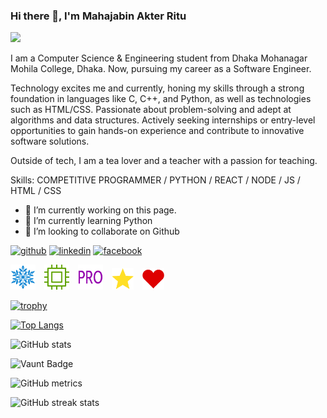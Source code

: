 ### Hi there 👋, I'm Mahajabin Akter Ritu
![](https://avatars.githubusercontent.com/u/159685172?v=4)

I am a Computer Science & Engineering student from Dhaka Mohanagar Mohila College, Dhaka. Now, pursuing my career as a Software Engineer.

Technology excites me and currently, honing my skills through a strong foundation in languages like C, C++, and Python, as well as technologies such as HTML/CSS. Passionate about problem-solving and adept at algorithms and data structures. Actively seeking internships or entry-level opportunities to gain hands-on experience and contribute to innovative software solutions.

Outside of tech, I am a tea lover and a teacher with a passion for teaching.

Skills: COMPETITIVE PROGRAMMER / PYTHON /  REACT / NODE / JS / HTML / CSS

- 🔭 I’m currently working on this page. 
- 🌱 I’m currently learning Python 
- 👯 I’m looking to collaborate on Github 


[<img src='https://cdn.jsdelivr.net/npm/simple-icons@3.0.1/icons/github.svg' alt='github' height='40'>](https://github.com/https://github.com/Mahajabin217)  [<img src='https://cdn.jsdelivr.net/npm/simple-icons@3.0.1/icons/linkedin.svg' alt='linkedin' height='40'>](https://www.linkedin.com/in/https://www.linkedin.com/in/mahajabin-akter-ritu-0366432b3//)  [<img src='https://cdn.jsdelivr.net/npm/simple-icons@3.0.1/icons/facebook.svg' alt='facebook' height='40'>](https://www.facebook.com/https://www.facebook.com/profile.php?id=100075475152520)  

<a href='https://archiveprogram.github.com/'><img src='https://raw.githubusercontent.com/acervenky/animated-github-badges/master/assets/acbadge.gif' width='40' height='40'></a> <a href='https://docs.github.com/en/developers'><img src='https://raw.githubusercontent.com/acervenky/animated-github-badges/master/assets/devbadge.gif' width='40' height='40'></a> <a href='https://github.com/pricing'><img src='https://raw.githubusercontent.com/acervenky/animated-github-badges/master/assets/pro.gif' width='40' height='40'></a> <a href='https://stars.github.com/'><img src='https://raw.githubusercontent.com/acervenky/animated-github-badges/master/assets/starbadge.gif' width='35' height='35'></a> <a href='https://docs.github.com/en/github/supporting-the-open-source-community-with-github-sponsors'><img src='https://raw.githubusercontent.com/acervenky/animated-github-badges/master/assets/sponsorbadge.gif' width='35' height='35'></a> 

[![trophy](https://github-profile-trophy.vercel.app/?username=https://github.com/Mahajabin217)](https://github.com/ryo-ma/github-profile-trophy)

[![Top Langs](https://github-readme-stats.vercel.app/api/top-langs/?username=https://github.com/Mahajabin217)](https://github.com/anuraghazra/github-readme-stats)

![GitHub stats](https://github-readme-stats.vercel.app/api?username=https://github.com/Mahajabin217&show_icons=true&count_private=true)  

![Vaunt Badge](https://api.vaunt.dev/v1/github/entities/https://github.com/Mahajabin217/contributions?format=svg&private=true)  

![GitHub metrics](https://metrics.lecoq.io/https://github.com/Mahajabin217)  

![GitHub streak stats](https://streak-stats.demolab.com/?user=https://github.com/Mahajabin217)  

